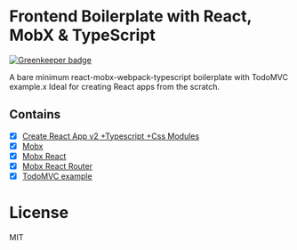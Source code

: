 # Frontend Boilerplate with React, MobX & TypeScript

[![Greenkeeper badge](https://badges.greenkeeper.io/zerdos/react-mobx-typescript-boilerplate.svg)](https://greenkeeper.io/)

A bare minimum react-mobx-webpack-typescript boilerplate with TodoMVC example.x
Ideal for creating React apps from the scratch. 

## Contains

- [x] [Create React App v2 +Typescript +Css Modules](https://github.com/facebook/create-react-app) 
- [x] [Mobx](https://github.com/mobxjs/mobx) 
- [x] [Mobx React](https://github.com/mobxjs/mobx-react)
- [x] [Mobx React Router](https://github.com/alisd23/mobx-react-router/)
- [x] [TodoMVC example](http://todomvc.com)

# License

MIT
